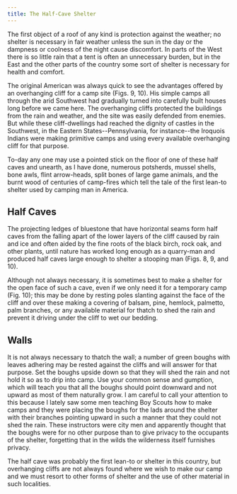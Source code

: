 ```yaml
---
title: The Half-Cave Shelter
---
```

The first object of a roof of any kind is protection against the weather;
no shelter is necessary in fair weather unless the sun in the day or the
dampness or coolness of the night cause discomfort. In parts of the West
there is so little rain that a tent is often an unnecessary burden, but in
the East and the other parts of the country some sort of shelter is
necessary for health and comfort.

The original American was always quick to see the advantages offered by an
overhanging cliff for a camp site (Figs. 9, 10). His simple camps all
through the arid Southwest had gradually turned into carefully built
houses long before we came here. The overhanging cliffs protected the
buildings from the rain and weather, and the site was easily defended from
enemies. But while these cliff-dwellings had reached the dignity of
castles in the Southwest, in the Eastern States--Pennsylvania, for
instance--the Iroquois Indians were making primitive camps and using every
available overhanging cliff for that purpose.

To-day any one may use a pointed stick on the floor of one of these half
caves and unearth, as I have done, numerous potsherds, mussel shells, bone
awls, flint arrow-heads, split bones of large game animals, and the burnt
wood of centuries of camp-fires which tell the tale of the first lean-to
shelter used by camping man in America.


## Half Caves

The projecting ledges of bluestone that have horizontal seams form half
caves from the falling apart of the lower layers of the cliff caused by
rain and ice and often aided by the fine roots of the black birch, rock
oak, and other plants, until nature has worked long enough as a quarry-man
and produced half caves large enough to shelter a stooping man (Figs. 8,
9, and 10).

Although not always necessary, it is sometimes best to make a shelter for
the open face of such a cave, even if we only need it for a temporary camp
(Fig. 10); this may be done by resting poles slanting against the face of
the cliff and over these making a covering of balsam, pine, hemlock,
palmetto, palm branches, or any available material for thatch to shed the
rain and prevent it driving under the cliff to wet our bedding.


## Walls

It is not always necessary to thatch the wall; a number of green boughs
with leaves adhering may be rested against the cliffs and will answer for
that purpose. Set the boughs upside down so that they will shed the rain
and not hold it so as to drip into camp. Use your common sense and
gumption, which will teach you that all the boughs should point downward
and not upward as most of them naturally grow. I am careful to call your
attention to this because I lately saw some men teaching Boy Scouts how to
make camps and they were placing the boughs for the lads around the
shelter with their branches pointing upward in such a manner that they
could not shed the rain. These instructors were city men and apparently
thought that the boughs were for no other purpose than to give privacy to
the occupants of the shelter, forgetting that in the wilds the wilderness
itself furnishes privacy.

The half cave was probably the first lean-to or shelter in this country,
but overhanging cliffs are not always found where we wish to make our camp
and we must resort to other forms of shelter and the use of other material
in such localities.